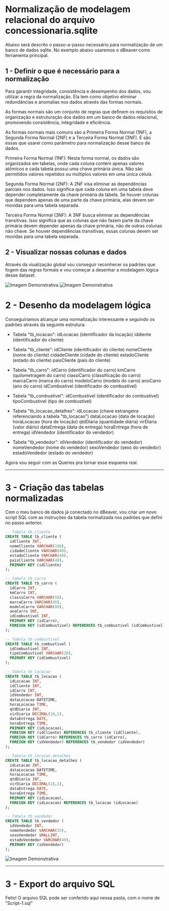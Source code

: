# Normalização de modelagem relacional do arquivo concessionaria.sqlite

Abaixo será descrito o passo-a-passo necessário para normalização de um banco de dados sqlite. No exemplo abaixo usaremos o dBeaver como ferramenta principal.

## 1 - Definir o que é necessário para a normalização

Para garantir integridade, consistência e desempenho dos dados, vou utilizar a regra da normalização. Ela tem como objetivo eliminar redundâncias e anomalias nos dados através das formas normais.

As formas normais são um conjunto de regras que definem os requisitos de organização e estruturação dos dados em um banco de dados relacional, promovendo consistência, integridade e eficiência.

As formas normais mais comuns são a Primeira Forma Normal (1NF), a Segunda Forma Normal (2NF) e a Terceira Forma Normal (3NF). E são essas que usarei como parâmetro para normalização desse banco de dados.

Primeira Forma Normal (1NF): Nesta forma normal, os dados são organizados em tabelas, onde cada coluna contém apenas valores atômicos e cada tabela possui uma chave primária única. Não são permitidos valores repetidos ou múltiplos valores em uma única célula.

Segunda Forma Normal (2NF): A 2NF visa eliminar as dependências parciais nos dados. Isso significa que cada coluna em uma tabela deve depender completamente da chave primária da tabela. Se houver colunas que dependem apenas de uma parte da chave primária, elas devem ser movidas para uma tabela separada.

Terceira Forma Normal (3NF): A 3NF busca eliminar as dependências transitivas. Isso significa que as colunas que não fazem parte da chave primária devem depender apenas da chave primária, não de outras colunas não chave. Se houver dependências transitivas, essas colunas devem ser movidas para uma tabela separada.


## 2 - Visualizar nossas colunas e dados
Através da viualização global vou conseguir reconhecer os padrões que fogem das regras formais e vou começar a desenhar a modelagem lógica desse dataset. 

![Imagem Demonstrativa](img/1.png)
![Imagem Demonstrativa](img/1-1.png)


# 2 - Desenho da modelagem lógica

Conseguiríamos alcançar uma normalização interessante e seguindo os padrões através da seguinte estrutura:

- Tabela "tb_locacao":
idLocacao (identificador da locação)
iddiente (identificador do cliente)

- Tabela "tb_cliente":
idCliente (identificador do cliente)
nomeCliente (nome do cliente)
cidadeCliente (cidade do cliente)
estadoCliente (estado do cliente)
paisCliente (país do cliente)

- Tabela "tb_carro":
idCarro (identificador do carro)
kmCarro (quilometragem do carro)
classiCarro (classificação do carro)
marcaCarro (marca do carro)
modeloCarro (modelo do carro)
anoCarro (ano do carro)
idCombustivel (identificador do combustível)

- Tabela "tb_combustivel":
idCombustivel (identificador do combustível)
tipoCombustivel (tipo de combustível)

- Tabela "tb_locacao_detalhes":
idLocacao (chave estrangeira referenciando a tabela "tb_locacao")
dataLocacao (data de locação)
horaLocacao (hora de locação)
qtdDiaria (quantidade diária)
virDiaria (valor diário)
dataEntrega (data de entrega)
horaEntrega (hora de entrega)
idVendedor (identificador do vendedor)

- Tabela "tb_vendedor":
idVendedor (identificador do vendedor)
nomeVendedor (nome do vendedor)
sexoVendedor (sexo do vendedor)
estadoVendedor (estado do vendedor)

Agora vou seguir com as Queries pra tornar esse esquema real.

---

# 3 - Criação das tabelas normalizadas

Com o meu banco de dados já conectado no dBeaver, vou criar um novo script SQL com as instruções da tabela normalizada nos padrões que defini no passo anterior. 

```sql
-- Tabela tb_cliente
CREATE TABLE tb_cliente (
  idCliente INT,
  nomeCliente VARCHAR(100),
  cidadeCliente VARCHAR(40),
  estadoCliente VARCHAR(40),
  paisCliente VARCHAR(40),
  PRIMARY KEY (idCliente)
);

-- Tabela tb_carro
CREATE TABLE tb_carro (
  idCarro INT,
  kmCarro INT,
  classiCarro VARCHAR(50),
  marcaCarro VARCHAR(80),
  modeloCarro VARCHAR(80),
  anoCarro INT,
  idCombustivel INT,
  PRIMARY KEY (idCarro),
  FOREIGN KEY (idCombustivel) REFERENCES tb_combustivel (idCombustivel)
);

-- Tabela tb_combustivel
CREATE TABLE tb_combustivel (
  idCombustivel INT,
  tipoCombustivel VARCHAR(20),
  PRIMARY KEY (idCombustivel)
);

-- Tabela tb_locacao
CREATE TABLE tb_locacao (
  idLocacao INT,
  idCliente INT,
  idCarro INT,
  idVendedor INT,
  dataLocacao DATETIME,
  horaLocacao TIME,
  qtdDiaria INT,
  virDiaria DECIMAL(18,2),
  dataEntrega DATE,
  horaEntrega TIME,
  PRIMARY KEY (idLocacao),
  FOREIGN KEY (idCliente) REFERENCES tb_cliente (idCliente),
  FOREIGN KEY (idCarro) REFERENCES tb_carro (idCarro),
  FOREIGN KEY (idVendedor) REFERENCES tb_vendedor (idVendedor)
);

-- Tabela tb_locacao_detalhes
CREATE TABLE tb_locacao_detalhes (
  idLocacao INT,
  dataLocacao DATETIME,
  horaLocacao TIME,
  qtdDiaria INT,
  virDiaria DECIMAL(18,2),
  dataEntrega DATE,
  horaEntrega TIME,
  PRIMARY KEY (idLocacao),
  FOREIGN KEY (idLocacao) REFERENCES tb_locacao (idLocacao)
);

-- Tabela tb_vendedor
CREATE TABLE tb_vendedor (
  idVendedor INT,
  nomeVendedor VARCHAR(15),
  sexoVendedor SMALLINT,
  estadoVendedor VARCHAR(40),
  PRIMARY KEY (idVendedor)
);
```

![Imagem Demonstrativa](img/2.png)

---
# 3 - Export do arquivo SQL
Feito! O arquivo SQL pode ser conferido aqui nessa pasta, com o nome de "Script-1.sql"


